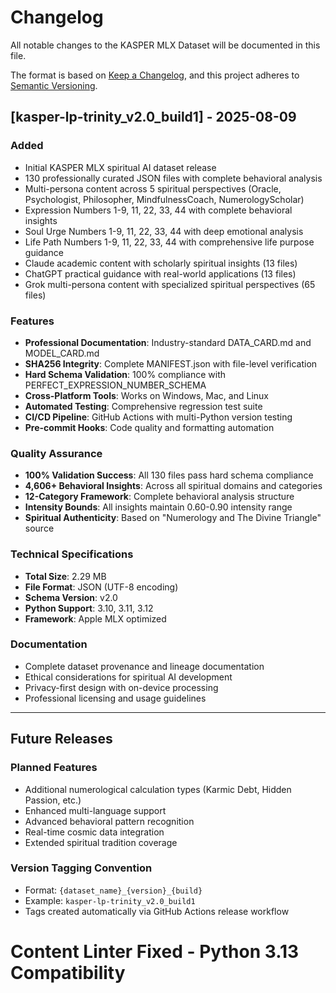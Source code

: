 # Changelog

All notable changes to the KASPER MLX Dataset will be documented in this file.

The format is based on [Keep a Changelog](https://keepachangelog.com/en/1.0.0/),
and this project adheres to [Semantic Versioning](https://semver.org/spec/v2.0.0.html).

## [kasper-lp-trinity_v2.0_build1] - 2025-08-09

### Added
- Initial KASPER MLX spiritual AI dataset release
- 130 professionally curated JSON files with complete behavioral analysis
- Multi-persona content across 5 spiritual perspectives (Oracle, Psychologist, Philosopher, MindfulnessCoach, NumerologyScholar)
- Expression Numbers 1-9, 11, 22, 33, 44 with complete behavioral insights
- Soul Urge Numbers 1-9, 11, 22, 33, 44 with deep emotional analysis
- Life Path Numbers 1-9, 11, 22, 33, 44 with comprehensive life purpose guidance
- Claude academic content with scholarly spiritual insights (13 files)
- ChatGPT practical guidance with real-world applications (13 files)
- Grok multi-persona content with specialized spiritual perspectives (65 files)

### Features
- **Professional Documentation**: Industry-standard DATA_CARD.md and MODEL_CARD.md
- **SHA256 Integrity**: Complete MANIFEST.json with file-level verification
- **Hard Schema Validation**: 100% compliance with PERFECT_EXPRESSION_NUMBER_SCHEMA
- **Cross-Platform Tools**: Works on Windows, Mac, and Linux
- **Automated Testing**: Comprehensive regression test suite
- **CI/CD Pipeline**: GitHub Actions with multi-Python version testing
- **Pre-commit Hooks**: Code quality and formatting automation

### Quality Assurance
- **100% Validation Success**: All 130 files pass hard schema compliance
- **4,606+ Behavioral Insights**: Across all spiritual domains and categories
- **12-Category Framework**: Complete behavioral analysis structure
- **Intensity Bounds**: All insights maintain 0.60-0.90 intensity range
- **Spiritual Authenticity**: Based on "Numerology and The Divine Triangle" source

### Technical Specifications
- **Total Size**: 2.29 MB
- **File Format**: JSON (UTF-8 encoding)
- **Schema Version**: v2.0
- **Python Support**: 3.10, 3.11, 3.12
- **Framework**: Apple MLX optimized

### Documentation
- Complete dataset provenance and lineage documentation
- Ethical considerations for spiritual AI development
- Privacy-first design with on-device processing
- Professional licensing and usage guidelines

---

## Future Releases

### Planned Features
- Additional numerological calculation types (Karmic Debt, Hidden Passion, etc.)
- Enhanced multi-language support
- Advanced behavioral pattern recognition
- Real-time cosmic data integration
- Extended spiritual tradition coverage

### Version Tagging Convention
- Format: `{dataset_name}_{version}_{build}`
- Example: `kasper-lp-trinity_v2.0_build1`
- Tags created automatically via GitHub Actions release workflow
# Content Linter Fixed - Python 3.13 Compatibility
